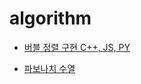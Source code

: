 # algorithm
- [버블 정렬 구현 C++, JS, PY](https://velog.io/@tonyisback/%EB%B2%84%EB%B8%94-%EC%A0%95%EB%A0%AC-%EA%B5%AC%ED%98%84-C-JS-PY)

- [파보나치 수열](https://velog.io/@tonyisback/fabonacci)